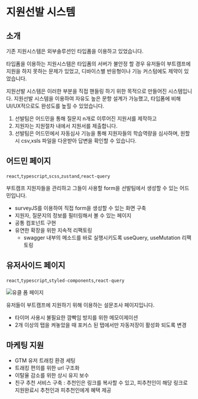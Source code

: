 # 지원선발 시스템

## 소개

기존 지원시스템은 외부솔루션인 타입폼을 이용하고 있었습니다.

타입폼을 이용하는 지원시스템은 타입폼의 서버가 불안정 할 경우 유저들이 부트캠프에 지원을 하지 못하는 문제가 있었고, 디바이스별 반응형이나 기능 커스텀에도 제약이 있었습니다.

지원선발 시스템은 이러한 부분을 직접 핸들링 하기 위한 목적으로 만들어진 시스템입니다.
지원선발 시스템을 이용하여 자유도 높은 문항 설계가 가능했고, 타입폼에 비해 UI/UX적으로도 완성도를 높힐 수 있었습니다.

1. 선발팀은 어드민을 통해 질문지 n개로 이루어진 지원서를 제작하고
2. 지원자는 지원절차 내에서 지원서를 제출합니다.
3. 선발팀은 어드민에서 자동심사 기능을 통해 지원자들의 학습역량을 심사하며, 원할시 csv,xsls 파일을 다운받아 답변을 확인할 수 있습니다.

## 어드민 페이지

`react`,`typescript`,`scss`,`zustand`,`react-query`

부트캠프 지원자들을 관리하고 그들이 사용할 form을 선발팀에서 생성할 수 있는 어드민입니다.

- surveyJS를 이용하여 직접 form을 생성할 수 있는 화면 구축
- 지원자, 질문지의 정보를 필터링해서 볼 수 있는 페이지
- 공통 컴포넌트 구현
- 유연한 확장을 위한 지속적 리팩토링
  - swagger 내부의 메소드를 바로 실행시키도록 useQuery, useMutation 리팩토링

## 유저사이드 페이지

`react`,`typescript`,`styled-components`,`react-query`

![유클 폼 페이지](https://www.datocms-assets.com/107137/1698298515-urclass-formpage.png?w=916)

유저들이 부트캠프에 지원하기 위해 이용하는 설문조사 페이지입니다.

- 타이머 사용시 불필요한 깜빡임 방지를 위한 메모이제이션
- 2개 이상의 탭을 켜놓았을 때 포커스 된 탭에서만 자동저장이 활성화 되도록 변경

## 마케팅 지원

- GTM 유저 트래킹 환경 세팅
- 트래킹 편의를 위한 url 구조화
- 이탈율 감소를 위한 상시 유지 보수
- 친구 추천 서비스 구축 : 추천인은 링크를 복사할 수 있고, 피추천인이 해당 링크로 지원완료시 추천인과 피추천인에게 혜택 제공
